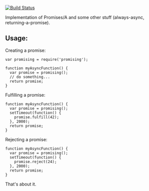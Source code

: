 

[![Build Status](https://secure.travis-ci.org/nilclass/promising.png)](http://travis-ci.org/nilclass/promising)


Implementation of Promises/A and some other stuff (always-async, returning-a-promise).

## Usage:

Creating a promise:

    var promising = require('promising');
   
    function myAsyncFunction() {
      var promise = promising();
      // do something...
      return promise;
    }

Fulfilling a promise:

    function myAsyncFunction() {
      var promise = promising();
      setTimeout(function() {
        promise.fulfill(42);
      }, 2000);
      return promise;
    }

Rejecting a promise:

    function myAsyncFunction() {
      var promise = promising();
      setTimeout(function() {
        promise.reject(24);
      }, 2000);
      return promise;
    }

That's about it.

